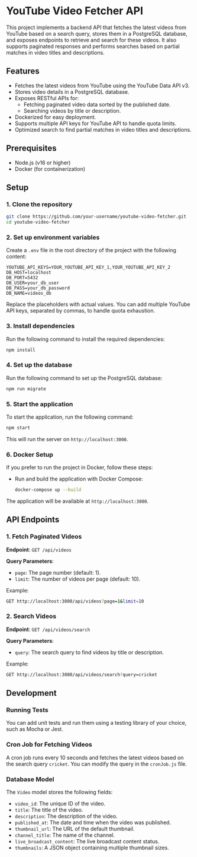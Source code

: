 
# YouTube Video Fetcher API

This project implements a backend API that fetches the latest videos from YouTube based on a search query, stores them in a PostgreSQL database, and exposes endpoints to retrieve and search for these videos. It also supports paginated responses and performs searches based on partial matches in video titles and descriptions.

## Features
- Fetches the latest videos from YouTube using the YouTube Data API v3.
- Stores video details in a PostgreSQL database.
- Exposes RESTful APIs for:
  - Fetching paginated video data sorted by the published date.
  - Searching videos by title or description.
- Dockerized for easy deployment.
- Supports multiple API keys for YouTube API to handle quota limits.
- Optimized search to find partial matches in video titles and descriptions.

## Prerequisites
- Node.js (v16 or higher)
- Docker (for containerization)

## Setup

### 1. Clone the repository
```bash
git clone https://github.com/your-username/youtube-video-fetcher.git
cd youtube-video-fetcher
```

### 2. Set up environment variables
Create a `.env` file in the root directory of the project with the following content:
```
YOUTUBE_API_KEYS=YOUR_YOUTUBE_API_KEY_1,YOUR_YOUTUBE_API_KEY_2
DB_HOST=localhost
DB_PORT=5432
DB_USER=your_db_user
DB_PASS=your_db_password
DB_NAME=videos_db
```
Replace the placeholders with actual values. You can add multiple YouTube API keys, separated by commas, to handle quota exhaustion.

### 3. Install dependencies
Run the following command to install the required dependencies:
```bash
npm install
```

### 4. Set up the database
Run the following command to set up the PostgreSQL database:
```bash
npm run migrate
```

### 5. Start the application
To start the application, run the following command:
```bash
npm start
```

This will run the server on `http://localhost:3000`.

### 6. Docker Setup
If you prefer to run the project in Docker, follow these steps:

- Run and build the application with Docker Compose:
  ```bash
  docker-compose up --build
  ```

The application will be available at `http://localhost:3000`.

## API Endpoints

### 1. Fetch Paginated Videos
**Endpoint**: `GET /api/videos`

**Query Parameters**:
- `page`: The page number (default: 1).
- `limit`: The number of videos per page (default: 10).

Example:
```bash
GET http://localhost:3000/api/videos?page=1&limit=10
```

### 2. Search Videos
**Endpoint**: `GET /api/videos/search`

**Query Parameters**:
- `query`: The search query to find videos by title or description.

Example:
```bash
GET http://localhost:3000/api/videos/search?query=cricket
```

## Development

### Running Tests
You can add unit tests and run them using a testing library of your choice, such as Mocha or Jest.

### Cron Job for Fetching Videos
A cron job runs every 10 seconds and fetches the latest videos based on the search query `cricket`. You can modify the query in the `cronJob.js` file.

### Database Model
The `Video` model stores the following fields:
- `video_id`: The unique ID of the video.
- `title`: The title of the video.
- `description`: The description of the video.
- `published_at`: The date and time when the video was published.
- `thumbnail_url`: The URL of the default thumbnail.
- `channel_title`: The name of the channel.
- `live_broadcast_content`: The live broadcast content status.
- `thumbnails`: A JSON object containing multiple thumbnail sizes.

<!-- ## License
This project is licensed under the MIT License - see the [LICENSE](LICENSE) file for details. -->
